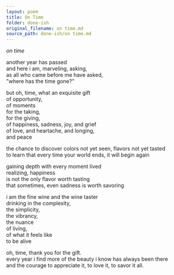 ```yaml
---
layout: poem
title: On Time
folder: done-ish
original_filename: on time.md
source_path: done-ish/on time.md
---
```


*on time* 
 
another year has passed  
and here i am, marveling, asking,  
as all who came before me have asked,  
"where has the time gone?"  
 
but oh, time, what an exquisite gift  
of opportunity,  
of moments  
for the taking,  
for the giving,  
of happiness, sadness, joy, and grief  
of love, and heartache, and longing,  
and peace  
 
the chance to discover colors not yet seen, flavors not yet tasted  
to learn that every time your world ends, it will begin again  
 
gaining depth with every moment lived  
realizing, happiness  
is not the only flavor worth tasting  
that sometimes, even sadness is worth savoring  
 
i am the fine wine and the wine taster  
drinking in the complexity,  
the simplicity,  
the vibrancy,  
the nuance  
of living,  
of what it feels like  
to be alive  
 
oh, time, thank you for the gift.  
every year i find more of the beauty i know has always been there  
and the courage to appreciate it, to love it, to savor it all.
